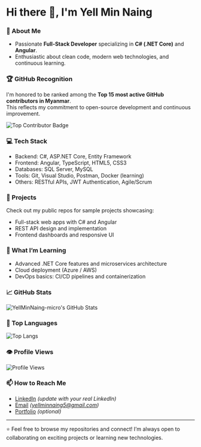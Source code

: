 # Hi there 👋, I'm Yell Min Naing

### 🔭 About Me
- Passionate **Full-Stack Developer** specializing in **C# (.NET Core)** and **Angular**.
- Enthusiastic about clean code, modern web technologies, and continuous learning.

### 🏆 GitHub Recognition
I'm honored to be ranked among the **Top 15 most active GitHub contributors in Myanmar**.  
This reflects my commitment to open-source development and continuous improvement.

![Top Contributor Badge](https://user-badge.committers.top/myanmar/YellMinNaing-micro.svg)

### 💻 Tech Stack
- Backend: C#, ASP.NET Core, Entity Framework
- Frontend: Angular, TypeScript, HTML5, CSS3
- Databases: SQL Server, MySQL
- Tools: Git, Visual Studio, Postman, Docker (learning)
- Others: RESTful APIs, JWT Authentication, Agile/Scrum

### 📂 Projects
Check out my public repos for sample projects showcasing:  
- Full-stack web apps with C# and Angular  
- REST API design and implementation  
- Frontend dashboards and responsive UI

### 🌱 What I’m Learning
- Advanced .NET Core features and microservices architecture  
- Cloud deployment (Azure / AWS)  
- DevOps basics: CI/CD pipelines and containerization

### 📈 GitHub Stats
![YellMinNaing-micro's GitHub Stats](https://github-readme-stats.vercel.app/api?username=YellMinNaing-micro&show_icons=true&count_private=true&theme=radical)

### 🏅 Top Languages
![Top Langs](https://github-readme-stats.vercel.app/api/top-langs/?username=YellMinNaing-micro&layout=compact&theme=radical)

### 👁️ Profile Views
![Profile Views](https://komarev.com/ghpvc/?username=YellMinNaing-micro)

### 📫 How to Reach Me
- [LinkedIn](https://www.linkedin.com/in/YellMinNaing) *(update with your real LinkedIn)*  
- [Email](mailto:your.email@example.com) *(yellminnaing5@gmail.com)*  
- [Portfolio](https://yourportfolio.com) *(optional)*

---

⭐️ Feel free to browse my repositories and connect! I’m always open to collaborating on exciting projects or learning new technologies.
